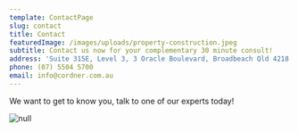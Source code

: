 ```yaml
---
template: ContactPage
slug: contact
title: Contact
featuredImage: /images/uploads/property-construction.jpeg
subtitle: Contact us now for your complementary 30 minute consult!
address: 'Suite 315E, Level 3, 3 Oracle Boulevard, Broadbeach Qld 4218'
phone: (07) 5504 5700
email: info@cordner.com.au
---
```

We want to get to know you, talk to one of our experts today! 

![null](/images/uploads/main-our-team80.jpg)
